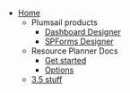 * [Home](/)
    * Plumsail products
        * [Dashboard Designer](plumsail/dashboard-designer.md)
        * [SPForms Designer](plumsail/spforms-designer.md)
    * Resource Planner Docs
        * [Get started](resource-planner/doc/get-started.md)
        * [Options](resource-planner/doc/options.md)
    * [3.5 stuff](35-stuff.md)